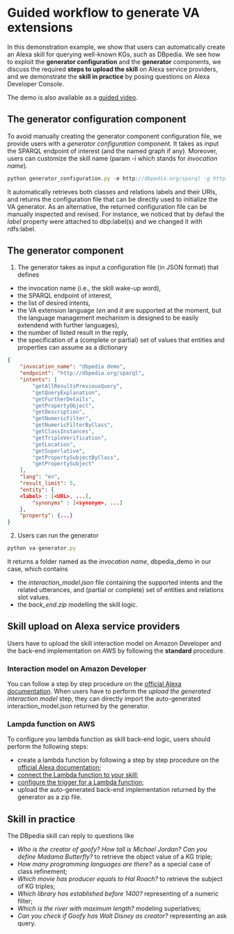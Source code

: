 # Guided workflow to generate VA extensions

In this demonstration example, we show that users can automatically create an Alexa skill for querying well-known KGs, such as DBpedia.
We see how to exploit the **generator configuration** and the **generator** components,
we discuss the required **steps to upload the skill** on Alexa service providers,
and we demonstrate the **skill in practice** by posing questions on Alexa Developer Console. 

The demo is also available as a [guided video](https://drive.google.com/file/d/1zvWgcO2FeHTNgnFVPWN2pra221oTKYKH/view?usp=sharing).

## The generator configuration component

To avoid manually creating the generator component configuration file, we provide users with a *generator configuration* component.
It takes as input the SPARQL endpoint of interest (and the named graph if any). Moreover, users can customize the skill name (param -i which stands for *invocation name*).

```js
python generator_configuration.py -e http://dbpedia.org/sparql -g http://dbpedia.org -i "dbpedia demo"
```
It automatically retrieves both classes and relations labels and their URIs, and returns the configuration file that can be directly used to initialize the VA generator.
As an alternative, the returned configuration file can be manually inspected and revised. For instance, we noticed that by defaul the *label* property were attached to dbp:label(s) and we changed it with rdfs:label.

## The generator component

1. The generator takes as input a configuration file (in JSON format) that defines 
- the invocation name (i.e., the skill wake-up word),
- the SPARQL endpoint of interest,
- the list of desired intents,
- the VA extension language (*en* and *it* are supported at the moment, but the language management mechanism is designed to be easily extendend with further languages),
- the number of listed result in the reply,
- the specification of a (complete or partial) set of values that entities and properties can assume as a dictionary

```json
{
    "invocation_name": "dbpedia demo", 
    "endpoint": "http://dbpedia.org/sparql",
    "intents": [
        "getAllResultsPreviousQuery",
        "getQueryExplanation",
        "getFurtherDetails",
        "getPropertyObject",
        "getDescription",
        "getNumericFilter",
        "getNumericFilterByClass",
        "getClassInstances",
        "getTripleVerification",
        "getLocation",
        "getSuperlative",
        "getPropertySubjectByClass",
        "getPropertySubject"
    ],
    "lang": "en",
    "result_limit": 5, 
    "entity": {
	<label> : [<URL>, ...],
        "synonyms" : [<synonym>, ...]
    },
    "property": {...}
}
```
2. Users can run the generator
```js
python va-generator.py
```

It returns a folder named as the *invocation name*, dbpedia_demo in our case, which contains
- the *interaction\_model.json* file containing the supported intents and the related utterances, and (partial or complete) set of entities and relations slot values.
- the *back\_end.zip* modelling the skill logic.

## Skill upload on Alexa service providers

Users have to upload the skill interaction model on Amazon Developer and the back-end implementation on AWS by following the **standard** procedure.

### Interaction model on Amazon Developer

You can follow a step by step procedure on the [official Alexa documentation](https://developer.amazon.com/en-US/docs/alexa/devconsole/create-a-skill-and-choose-the-interaction-model.html#create-a-new-skill).
When users have to perform the *upload the generated interaction model* step, they can directly import the auto-generated interaction\_model.json returned by the generator.

### Lampda function on AWS

To configure you lambda function as skill back-end logic, users should perform the following steps:
- create a lambda function by following a step by step procedure on the [official Alexa documentation](https://developer.amazon.com/en-US/docs/alexa/custom-skills/host-a-custom-skill-as-an-aws-lambda-function.html#deploy-app);
- [connect the Lambda function to your skill](https://developer.amazon.com/en-US/docs/alexa/custom-skills/host-a-custom-skill-as-an-aws-lambda-function.html#connect-to-skill);
- [configure the trigger for a Lambda function](https://developer.amazon.com/en-US/docs/alexa/custom-skills/host-a-custom-skill-as-an-aws-lambda-function.html#configuring-the-alexa-skills-kit-trigger);
- upload the auto-generated back-end implementation returned by the generator as a zip file.

## Skill in practice

The DBpedia skill can reply to questions like 
- *Who is the creator of goofy? How tall is Michael Jordan? Can you define Madama Butterfly?*
 to retrieve the object value of a KG triple; 
- *How many programming languages are there?* as a special case of class refinement; 
- *Which movie has producer equals to Hal Roach?* to retrieve the subject of KG triples; 
- *Which library has established before 1400?* representing of a numeric filter; 
- *Which is the river with maximum length?* modeling superlatives; 
- *Can you check if Goofy has Walt Disney as creator?* representing an ask query.

